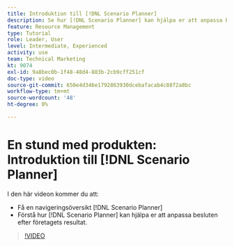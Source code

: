 ```yaml
---
title: Introduktion till [!DNL Scenario Planner]
description: Se hur [!DNL Scenario Planner] kan hjälpa er att anpassa besluten efter företagets resultat. Lär dig navigera [!DNL Scenario Planner].
feature: Resource Management
type: Tutorial
role: Leader, User
level: Intermediate, Experienced
activity: use
team: Technical Marketing
kt: 9074
exl-id: 9a8bec0b-1f48-48d4-883b-2cb9cff251cf
doc-type: video
source-git-commit: 650e4d346e1792863930dcebafacab4c88f2a8bc
workflow-type: tm+mt
source-wordcount: '48'
ht-degree: 0%

---
```


# En stund med produkten: Introduktion till [!DNL Scenario Planner]

I den här videon kommer du att:

* Få en navigeringsöversikt [!DNL Scenario Planner]
* Förstå hur [!DNL Scenario Planner] kan hjälpa er att anpassa besluten efter företagets resultat.

>[!VIDEO](https://video.tv.adobe.com/v/335316/?quality=12&learn=on)
